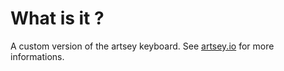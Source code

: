# What is it ?

A custom version of the artsey keyboard. See [artsey.io](https://artsey.io/) for more informations.